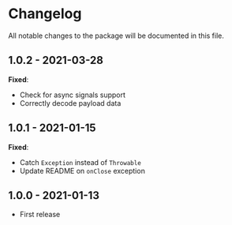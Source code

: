 # Changelog

All notable changes to the package will be documented in this file.

## 1.0.2 - 2021-03-28

**Fixed**:
- Check for async signals support
- Correctly decode payload data

## 1.0.1 - 2021-01-15

**Fixed**:
- Catch `Exception` instead of `Throwable`
- Update README on `onClose` exception

## 1.0.0 - 2021-01-13

- First release
